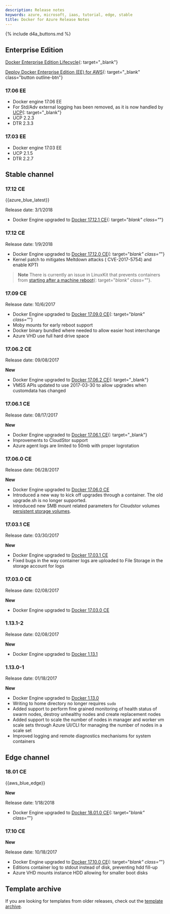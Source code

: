 ```yaml
---
description: Release notes
keywords: azure, microsoft, iaas, tutorial, edge, stable
title: Docker for Azure Release Notes
---
```


{% include d4a_buttons.md %}

## Enterprise Edition
[Docker Enterprise Edition Lifecycle](https://success.docker.com/Policies/Maintenance_Lifecycle){: target="_blank"}<!--_-->

[Deploy Docker Enterprise Edition (EE) for AWS](https://store.docker.com/editions/enterprise/docker-ee-aws?tab=description){: target="_blank" class="button outline-btn"}

### 17.06 EE

- Docker engine 17.06 EE
- For Std/Adv external logging has been removed, as it is now handled by [UCP](https://docs.docker.com/datacenter/ucp/2.0/guides/configuration/configure-logs/){: target="_blank"}
- UCP 2.2.3
- DTR 2.3.3

### 17.03 EE

- Docker engine 17.03 EE
- UCP 2.1.5
- DTR 2.2.7

## Stable channel

### 17.12 CE

{{azure_blue_latest}}

Release date: 3/1/2018

- Docker Engine upgraded to [Docker 17.12.1 CE](https://github.com/docker/docker-ce/releases/tag/v17.12.0-ce){: target="_blank" class="_"}

### 17.12 CE

Release date: 1/9/2018

- Docker Engine upgraded to [Docker 17.12.0 CE](https://github.com/docker/docker-ce/releases/tag/v17.12.0-ce){: target="_blank" class="_"}
- Kernel patch to mitigates Meltdown attacks ( CVE-2017-5754) and enable KPTI

> **Note** There is currently an issue in LinuxKit that prevents containers from [starting after a machine reboot](https://github.com/moby/moby/issues/36189){: target="_blank" class="_"}.

### 17.09 CE

Release date: 10/6/2017

- Docker Engine upgraded to [Docker 17.09.0 CE](https://github.com/docker/docker-ce/releases/tag/v17.09.0-ce){: target="_blank" class="_"}
- Moby mounts for early reboot support
- Docker binary bundled where needed to allow easier host interchange
- Azure VHD use full hard drive space

### 17.06.2 CE

Release date: 09/08/2017

**New**

- Docker Engine upgraded to [Docker 17.06.2 CE](https://github.com/docker/docker-ce/releases/tag/v17.06.2-ce){: target="_blank"}
- VMSS APIs updated to use 2017-03-30 to allow upgrades when customdata has changed

### 17.06.1 CE

Release date: 08/17/2017

**New**

- Docker Engine upgraded to [Docker 17.06.1 CE](https://github.com/docker/docker-ce/releases/tag/v17.06.1-ce){: target="_blank"}
- Improvements to CloudStor support
- Azure agent logs are limited to 50mb with proper logrotation

### 17.06.0 CE

Release date: 06/28/2017

**New**

- Docker Engine upgraded to [Docker 17.06.0 CE](https://github.com/docker/docker/blob/master/CHANGELOG.md)
- Introduced a new way to kick off upgrades through a container. The old upgrade.sh is no longer supported.
- Introduced new SMB mount related parameters for Cloudstor volumes [persistent storage volumes](persistent-data-volumes.md).

### 17.03.1 CE

Release date: 03/30/2017

**New**

- Docker Engine upgraded to [Docker 17.03.1 CE](https://github.com/docker/docker/blob/master/CHANGELOG.md)
- Fixed bugs in the way container logs are uploaded to File Storage in the storage account for logs

### 17.03.0 CE

Release date: 02/08/2017

**New**

- Docker Engine upgraded to [Docker 17.03.0 CE](https://github.com/docker/docker/blob/master/CHANGELOG.md)

### 1.13.1-2

Release date: 02/08/2017

**New**

- Docker Engine upgraded to [Docker 1.13.1](https://github.com/docker/docker/blob/master/CHANGELOG.md)

### 1.13.0-1

Release date: 01/18/2017

**New**

- Docker Engine upgraded to [Docker 1.13.0](https://github.com/docker/docker/blob/master/CHANGELOG.md)
- Writing to home directory no longer requires `sudo`
- Added support to perform fine grained monitoring of health status of swarm nodes, destroy unhealthy nodes and create replacement nodes
- Added support to scale the number of nodes in manager and worker vm scale sets through Azure UI/CLI for managing the number of nodes in a scale set
- Improved logging and remote diagnostics mechanisms for system containers

## Edge channel

### 18.01 CE

{{aws_blue_edge}}

**New**

Release date: 1/18/2018

- Docker Engine upgraded to [Docker 18.01.0 CE](https://github.com/docker/docker-ce/releases/tag/v18.01.0-ce){: target="_blank" class="_"}


### 17.10 CE

**New**

Release date: 10/18/2017

- Docker Engine upgraded to [Docker 17.10.0 CE](https://github.com/docker/docker-ce/releases/tag/v17.10.0-ce){: target="_blank" class="_"}
- Editions container log to stdout instead of disk, preventing hdd fill-up
- Azure VHD mounts instance HDD allowing for smaller boot disks

## Template archive

If you are looking for templates from older releases, check out the [template archive](/docker-for-azure/archive.md).
